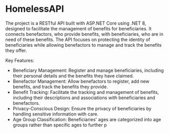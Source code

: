# HomelessAPI
 The project is a RESTful API built with ASP.NET Core using .NET 8, designed to facilitate the management of benefits for beneficiaries.
 It connects benefactors, who provide benefits, with beneficiaries, who are in need of these benefits. 
 The API focuses on protecting the identity of beneficiaries while allowing benefactors to manage and track the benefits they offer.

Key Features:

- Beneficiary Management: Register and manage beneficiaries, including their personal details and the benefits they have claimed.
- Benefactor Management: Allow benefactors to register, add new benefits, and track the benefits they provide.
- Benefit Tracking: Facilitate the tracking and management of benefits, including their descriptions and associations with beneficiaries and benefactors.
- Privacy-Conscious Design: Ensure the privacy of beneficiaries by handling sensitive information with care.
- Age Group Classification: Beneficiaries' ages are categorized into age groups rather than specific ages to further p